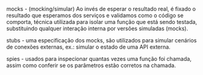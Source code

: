 mocks - (mocking/simular) Ao invés de esperar o resultado real, é fixado o resultado que esperamos dos serviços e validamos como o código se comporta, técnica utilizada para isolar uma função que está sendo testada, substituindo qualquer interação interna por versões simuladas (mocks).

stubs - uma especificação dos mocks, são utilizados para simular cenários de conexões externas, ex.: simular o estado de uma API externa.

spies - usados para inspecionar quantas vezes uma função foi chamada, assim como conferir se os parâmetros estão corretos na chamada.